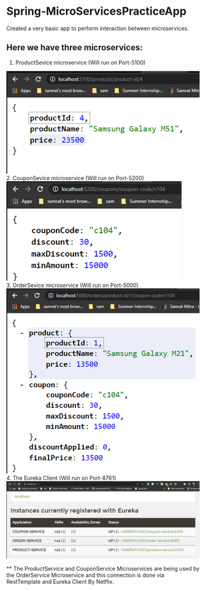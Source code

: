 # Spring-MicroServicesPracticeApp
Created a very basic app to perform interaction between microservices.

## Here we have three microservices:

<div>
  
1. ProductSevice microservice (Will run on Port-5100)
<img src="https://github.com/lionelsamrat10/Spring-MicroServicesPracticeApp/blob/main/Screenshots/productservice.png">
<br/>
2. CouponSevice microservice (Will run on Port-5200)
<img src="https://github.com/lionelsamrat10/Spring-MicroServicesPracticeApp/blob/main/Screenshots/couponservice.png">
<br/>
3. OrderSevice microservice (Will run on Port-5000)
<img src="https://github.com/lionelsamrat10/Spring-MicroServicesPracticeApp/blob/main/Screenshots/orderservice.png">
<br/>
4. The Eureka Client (Will run on Port-8761)
<img src="https://github.com/lionelsamrat10/Spring-MicroServicesPracticeApp/blob/main/Screenshots/eureka_server.png">
</div>

<p>
   ** The ProductService and CouponService Microservices are being used by the OrderService Microservice and this connection is done via RestTemplate and Eureka Client By Netflix.
</p>
